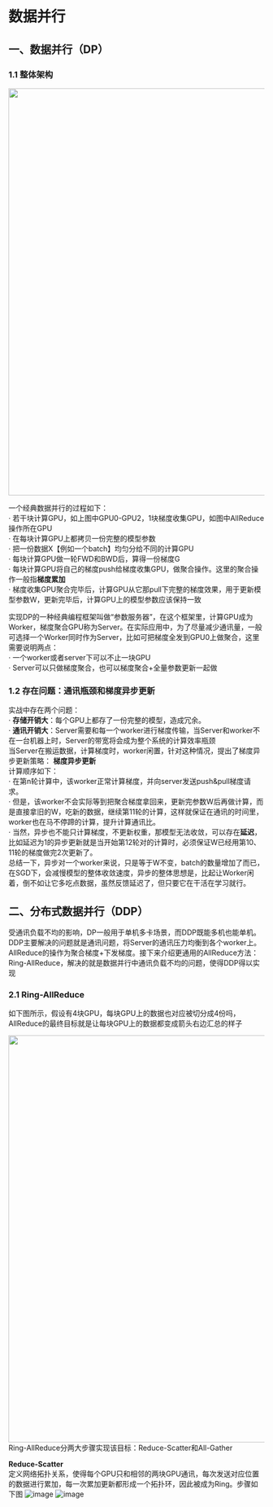 # 数据并行
## 一、数据并行（DP）
### 1.1 整体架构
<div align=center>
  <img src="https://github.com/user-attachments/assets/d8e586fc-baa0-4438-a224-8e750a32696b" width="800" />
</div>

一个经典数据并行的过程如下：  
· 若干块计算GPU，如上图中GPU0-GPU2，1块梯度收集GPU，如图中AllReduce操作所在GPU  
· 在每块计算GPU上都拷贝一份完整的模型参数  
· 把一份数据X【例如一个batch】均匀分给不同的计算GPU  
· 每块计算GPU做一轮FWD和BWD后，算得一份梯度G  
· 每块计算GPU将自己的梯度push给梯度收集GPU，做聚合操作。这里的聚合操作一般指**梯度累加**  
· 梯度收集GPU聚合完毕后，计算GPU从它那pull下完整的梯度效果，用于更新模型参数W，更新完毕后，计算GPU上的模型参数应该保持一致  

  实现DP的一种经典编程框架叫做“参数服务器”，在这个框架里，计算GPU成为Worker，梯度聚合GPU称为Server。在实际应用中，为了尽量减少通讯量，一般可选择一个Worker同时作为Server，比如可把梯度全发到GPU0上做聚合，这里需要说明两点：  
  · 一个worker或者server下可以不止一块GPU  
  · Server可以只做梯度聚合，也可以梯度聚合+全量参数更新一起做  
### 1.2 存在问题：通讯瓶颈和梯度异步更新
实战中存在两个问题：  
· **存储开销大**：每个GPU上都存了一份完整的模型，造成冗余。  
· **通讯开销大**：Server需要和每一个worker进行梯度传输，当Server和worker不在一台机器上时，Server的带宽将会成为整个系统的计算效率瓶颈  
当Server在搬运数据，计算梯度时，worker闲置，针对这种情况，提出了梯度异步更新策略：
**梯度异步更新**  
计算顺序如下：  
· 在第n轮计算中，该worker正常计算梯度，并向server发送push&pull梯度请求。  
· 但是，该worker不会实际等到把聚合梯度拿回来，更新完参数W后再做计算，而是直接拿旧的W，吃新的数据，继续第11轮的计算，这样就保证在通讯的时间里，worker也在马不停蹄的计算，提升计算通讯比。  
· 当然，异步也不能只计算梯度，不更新权重，那模型无法收敛，可以存在**延迟**，比如延迟为1的异步更新就是当开始第12轮对的计算时，必须保证W已经用第10、11轮的梯度做完2次更新了。  
总结一下，异步对一个worker来说，只是等于W不变，batch的数量增加了而已，在SGD下，会减慢模型的整体收敛速度，异步的整体思想是，比起让Worker闲着，倒不如让它多吃点数据，虽然反馈延迟了，但只要它在干活在学习就行。
## 二、分布式数据并行（DDP）
受通讯负载不均的影响，DP一般用于单机多卡场景，而DDP既能多机也能单机。DDP主要解决的问题就是通讯问题，将Server的通讯压力均衡到各个worker上。AllReduce的操作为聚合梯度+下发梯度。接下来介绍更通用的AllReduce方法：Ring-AllReduce，解决的就是数据并行中通讯负载不均的问题，使得DDP得以实现  
### 2.1 Ring-AllReduce
如下图所示，假设有4块GPU，每块GPU上的数据也对应被切分成4份吗，AllReduce的最终目标就是让每块GPU上的数据都变成箭头右边汇总的样子
<div align=center>
  <img src="https://github.com/user-attachments/assets/9b4710f6-fa91-454e-8349-2629240efb6c" width="800" />
</div>
Ring-AllReduce分两大步骤实现该目标：Reduce-Scatter和All-Gather

**Reduce-Scatter**  
定义网络拓扑关系，使得每个GPU只和相邻的两块GPU通讯，每次发送对应位置的数据进行累加，每一次累加更新都形成一个拓扑环，因此被成为Ring。步骤如下图
![image](https://github.com/user-attachments/assets/803957a9-fb26-42b2-a346-3aab7ac8d08a)
![image](https://github.com/user-attachments/assets/3a718e3f-16b4-440f-8d48-f65437e2a276)

